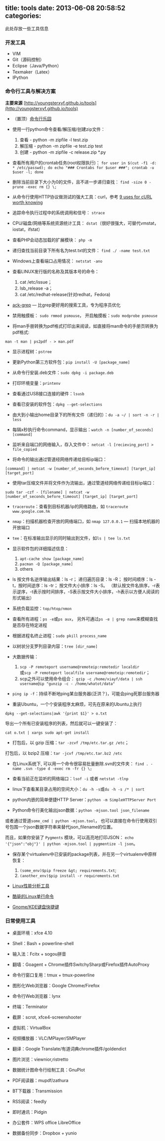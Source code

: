 title: tools
date: 2013-06-08 20:58:52
categories:
---

此处存放一些工具信息
<!--more-->


### 开发工具

* VIM
* Git（源码控制）
* Eclipse（Java/Python）
* Texmaker（Latex）
* IPython

### 命令行工具与解决方案

**主要来源** [http://youngsterxyf.github.io/tools](http://youngsterxyf.github.io/tools)

* （置顶）[命令行乐园](http://www.commandlinefu.com/commands/browse)

* 使用一行python命令查看/解压缩/创建zip文件：
	1. 查看 - python -m zipfile -l test.zip
	2. 解压缩 - python -m zipfile -e test.zip test
	3. 创建 - python -m zipfile -c release.zip *.py

* 查看所有用户的crontab任务(root权限执行)：
``for user in $(cut -f1 -d: * /etc/passwd); do echo "### Crontabs for $user ###"; crontab -u $user -l; done``

* 删除当前目录下大小为0的文件，且不进一步递归查找：
``find -size 0 -prune -exec rm {} \;``

* 从命令行使用HTTP协议做测试的强大工具：curl，参考
[9 uses for cURL worth knowing](https://httpkit.com/resources/HTTP-from-the-Command-Line/)

* 追踪命令执行过程中的系统调用和信号： ``strace``

* CPU/磁盘/网络等系统资源统计工具： ``dstat``（很好很强大，可替代vmstat，iostat，ifstat）

* 查看PHP会动态加载的扩展模块： ``php -m``

* 递归查找当前目录下所有名为test.txt的文件： ``find ./ -name test.txt``

* Windows上查看端口占用情况： ``netstat -ano``

* 查看LINUX发行版的名称及其版本号的命令：
	1. cat /etc/issue；
	2. lsb_release -a；
	3. cat /etc/redhat-release(针对redhat，Fedora)

* [ack-grep](http://betterthangrep.com/) — 比grep更好用的搜索工具，专为程序员优化

* 禁用触摸板： ``sudo rmmod psmouse``，
开启触摸板：``sudo modprobe psmouse``

* 将man手册转换为pdf格式打印出来阅读，如直接将man命令的手册页转换为pdf格式:

``man -t man | ps2pdf - > man.pdf``

* 显示进程树：``pstree``

* 更新Python第三方软件包：``pip install -U [package_name]``

* 从命令行安装.deb文件：``sudo dpkg -i package.deb``

* 打印环境变量：``printenv``

* 查看通过USB接口连接的硬件：``lsusb``

* 查看已安装的软件包：``dpkg --get-selections``

* 由大到小输出home目录下的所有文件（递归的）：``du -a ~/ | sort -n -r | less``

* 每隔x秒执行命令command，显示输出：``watch -n [number_of_seconds] [command]``

* 监听来自端口的网络输入，存入文件中：
	``netcat -l [recieving_port] > file_copied``

* 将命令的输出通过管道经网络传递给目标ip端口：

``[command] | netcat -w [number_of_seconds_before_timeout] [target_ip] [target_port]``

* 使用tar压缩文件并将文件作为流输出，通过管道经网络传递给目标ip端口：

``sudo tar -czf - [filename] | netcat -w [number_of_seconds_before_timeout] [target_ip] [target_port]``

* ``traceroute``：查看到目标机器/ip的网络路由，如
	``traceroute www.google.com.hk``

* ``nmap``：扫描机器检查开放的网络端口，如
``nmap 127.0.0.1`` — 扫描本地机器的开放端口

* ``tee``：在标准输出显示的同时输出到文件，如``ls | tee ls.txt``

* 显示软件包的详细描述信息：
	1. ``apt-cache show [package_name]``
	2. ``pacman -Q [package_name]``
	3. others

* ls
按文件名逆序输出结果：ls -r；
递归遍历目录：ls -R；
按时间顺序：ls -t，按时间逆序：ls -tr；
按文件大小排序：ls -S。
	（默认按文件名排序，-r表示逆序，-t表示按时间排序，-S表示按文件大小排序，-h表示以方便人阅读的形式输出）

* 系统负载监控：``top/htop/nmon``

* 查看所有进程：``ps -e``或``ps aux``，
另外可通过``ps -e | grep name``来模糊查找是否存在特定进程

* 根据进程名终止进程：``sudo pkill process_name``

* 以树状分支罗列目录内容：``tree [dir_name]``

* 大数据传输：
	1. ``scp -P remoteport username@remoteip:remotedir localdir``    
	或``scp -P remoteport localfile username@remoteip:remotedir``；
	2. scp之外可以使用命令组合：
	``gzip -c /home/xiayf/data | ssh username@ip "gunzip -c - /home/whatot/data" ``

* ``ping ip -f``：持续不断地ping某台服务器(泛洪？)，可能会ping死那台服务器

* 重装Ubuntu，一个个安装程序太麻烦，可先在原来的Ubuntu上执行

``dpkg --get-selections|awk '{print $1}' > o.txt``

导出一个所有已安装程序的列表，然后就可以一键安装了：

``cat o.txt | xargs sudo apt-get install``

* 打包后，以 gzip 压缩：``tar -zcvf /tmp/etc.tar.gz /etc``；

打包后，以 bzip2 压缩：``tar -jcvf /tmp/etc.tar.bz2 /etc``

* 在Linux系统下, 可以用一个命令很容易批量删除.svn的文件夹：
	``find . -name .svn -type d -exec rm -fr {} \;``

* 查看当前正在监听的网络端口：``lsof -i`` 或者 ``netstat -tlnp``

* linux下查看某目录占用的空间大小：``du -h -s``或``du -h -s /* | sort``

* python内嵌的简单便捷HTTP Server：``python -m SimpleHTTPServer Port``

* Python命令行美化输出json数据：``python -mjson.tool json_filename``

或者通过管道``some_cmd | python -mjson.tool``，
也可以直接在命令行使用双引号包围一个json数据字符串来替代json_filename的位置。

而且，如果你安装了 ``Pygments`` 模块，可以高亮地打印JSON：
``echo '{"json":"obj"}' | python -mjson.tool | pygmentize -l json``。

* 保存某个virtualenv中已安装的package列表，并在另一个virtualenv中原样恢复：
	1. ``(some_env)$pip freeze &gt; requirements.txt``;
	2. ``(another_env)$pip install -r requirements.txt``

* [Linux性能分析工具](http://youngsterxyf.github.io/assets/pics/linux-performance-analysis-tools.png)

* [酷毙的Linux单行命令](http://www.commandlinefu.com/commands/browse/sort-by-votes)

* [Gnome/KDE键盘快捷键](http://www.novell.com/coolsolutions/tip/2289.html)


### 日常使用工具

* 桌面环境：xfce 4.10

* Shell：Bash + powerline-shell

* 输入法：Fcitx + sogou拼音

* 翻墙：Goagent + Chrome插件SwitchySharp或Firefox插件AutoProxy

* 命令行窗口复用：tmux + tmux-powerline

* 图形化Web浏览器：Google Chrome/Firefox

* 命令行Web浏览器：lynx

* 终端：Terminator

* 截屏：scrot, xfce4-screenshooter

* 虚拟机：VirtualBox

* 视频播放器：VLC/MPlayer/SMPlayer

* 翻译：Google Translate/有道词典chrome插件/goldendict

* 图片浏览：viewnior,ristretto

* 数据统计图命令行绘制工具：GnuPlot

* PDF阅读器：mupdf/zathura

* BT下载器：Transmission

* RSS阅读：feedly

* 即时通讯：Pidgin

* 办公套件：WPS office LibreOffice

* 数据备份同步：Dropbox + yunio
